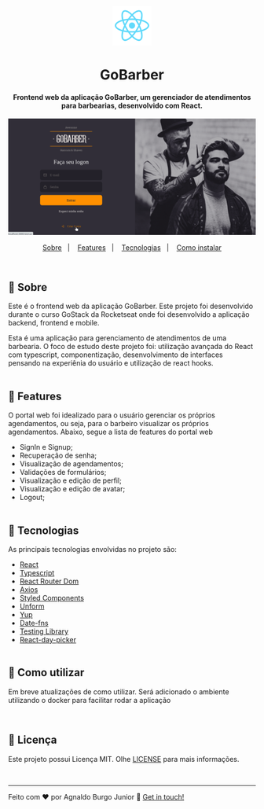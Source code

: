 <div align="center" >
  <img alt="React Logo" src="./github/react.png" width='80px'>
</div>
<h1 align="center" >
    GoBarber
</h1>

<h4 align="center">
  Frontend web da aplicação GoBarber, um gerenciador de atendimentos para barbearias, desenvolvido com React.
</h4>
<div align="center" >
  <img alt="Project demo" src="./github/go-barber-web.gif" width='600px' style="margin-right:10px">

</div>

<p align="center">
  <a href="#large_blue_diamond-sobre">Sobre</a>&nbsp;&nbsp;&nbsp;|&nbsp;&nbsp;&nbsp;
  <a href="#large_blue_diamond-features">Features</a>&nbsp;&nbsp;&nbsp;|&nbsp;&nbsp;&nbsp;
  <a href="#large_blue_diamond-tecnologias">Tecnologias</a>&nbsp;&nbsp;&nbsp;|&nbsp;&nbsp;&nbsp;
  <a href="#large_blue_diamond-como-utilizar">Como instalar</a>
</p>
<br/>

## :large_blue_diamond: Sobre

Este é o frontend web da aplicação GoBarber. Este projeto foi desenvolvido durante o curso GoStack da Rocketseat onde foi desenvolvido a aplicação backend, frontend e mobile.

Esta é uma aplicação para gerenciamento de atendimentos de uma barbearia. O foco de estudo deste projeto foi: utilização avançada do React com typescript, componentização, desenvolvimento de interfaces pensando na experiênia do usuário e utilização de react hooks.
<br/>
<br/>

## :large_blue_diamond: Features

O portal web foi idealizado para o usuário gerenciar os próprios agendamentos, ou seja, para o barbeiro visualizar os próprios agendamentos. Abaixo, segue a lista de features do portal web

- SignIn e Signup;
- Recuperação de senha;
- Visualização de agendamentos;
- Validações de formulários;
- Visualização e edição de perfil;
- Visualização e edição de avatar;
- Logout;
  <br/>
  <br/>

## :large_blue_diamond: Tecnologias

As principais tecnologias envolvidas no projeto são:

- [React](https://pt-br.reactjs.org/)
- [Typescript](https://www.typescriptlang.org/)
- [React Router Dom](https://reactrouter.com/web/guides/quick-start)
- [Axios](https://github.com/axios/axios)
- [Styled Components](https://styled-components.com/)
- [Unform](https://unform.dev/)
- [Yup](https://github.com/jquense/yup)
- [Date-fns](https://date-fns.org/docs/Getting-Started)
- [Testing Library](https://testing-library.com/)
- [React-day-picker](https://react-day-picker.js.org/)
  <br/>
  <br/>

## :large_blue_diamond: Como utilizar

Em breve atualizações de como utilizar. Será adicionado o ambiente utilizando o docker para facilitar rodar a aplicação

<br/>

## :large_blue_diamond: Licença

Este projeto possui Licença MIT. Olhe [LICENSE](https://github.com/agnaldoburgojr/imc-app/blob/master/LICENCE) para mais informações.

<br/>

---

Feito com ♥ por Agnaldo Burgo Junior :wave: [Get in touch!](https://www.linkedin.com/in/agnaldo-burgo-junior/)

[vc]: https://code.visualstudio.com/
